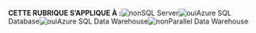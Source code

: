 <Token>**CETTE RUBRIQUE S’APPLIQUE À :**![non](../includes/media/no.png)SQL Server![oui](../includes/media/yes.png)Azure SQL Database![oui](../includes/media/yes.png)Azure SQL Data Warehouse![non](../includes/media/no.png)Parallel Data Warehouse </Token>